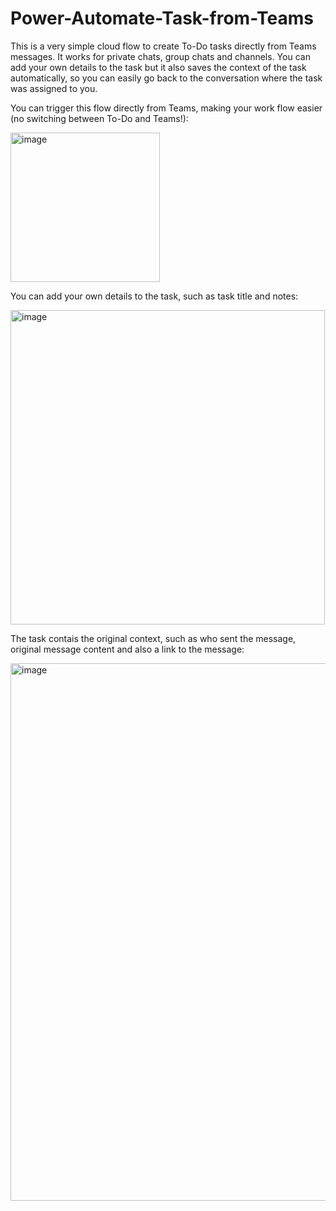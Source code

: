 # Power-Automate-Task-from-Teams
This is a very simple cloud flow to create To-Do tasks directly from Teams messages. It works for private chats, group chats and channels. You can add your own details to the task but it also saves the context of the task automatically, so you can easily go back to the conversation where the task was assigned to you.

You can trigger this flow directly from Teams, making your work flow easier (no switching between To-Do and Teams!):

<img width="239" alt="image" src="https://github.com/user-attachments/assets/6d54d182-232a-48d7-a063-edb17bfa19d7" />

You can add your own details to the task, such as task title and notes:

<img width="503" alt="image" src="https://github.com/user-attachments/assets/bdcb32c7-a2e6-44cc-8a0a-8896932c9b39" />

The task contais the original context, such as who sent the message, original message content and also a link to the message:

<img width="860" alt="image" src="https://github.com/user-attachments/assets/f361186f-0028-43ac-befc-1c688fd94efe" />
